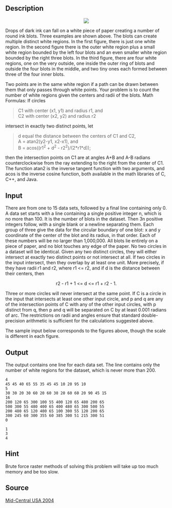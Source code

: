 <h2>Description</h2><center><img src="images/2016_1.jpg"></center><p>
</p>Drops of dark ink can fall on a white piece of paper creating a number of round ink blots. Three examples are shown above. The blots can create multiple distinct white regions. In the first figure, there is just one white region. In the second figure there is the outer white region plus a small white region bounded by the left four blots and an even smaller white region bounded by the right three blots. In the third figure, there are four white regions, one on the very outside, one inside the outer ring of blots and outside the four blots in the middle, and two tiny ones each formed between three of the four inner blots.

Two points are in the same white region if a path can be drawn between them that only passes through white points. Your problem is to count the number of white regions given the centers and radii of the blots. 
Math Formulas: If circles
<blockquote>C1 with center (x1, y1) and radius r1, and
<br>C2 with center (x2, y2) and radius r2 </blockquote><p>
</p>intersect in exactly two distinct points, let
<blockquote>d equal the distance between the centers of C1 and C2, 
<br>A = atan2(y2-y1, x2-x1), and
<br>B = acos((r1<sup>2</sup> + d<sup>2</sup> - r2<sup>2</sup>)/(2*r1*d)); </blockquote><p>
</p>then the intersection points on C1 are at angles A+B and A-B radians counterclockwise from the ray extending to the right from the center of C1. The function atan2 is the inverse tangent function with two arguments, and acos is the inverse cosine function, both available in the math libraries of C, C++, and Java.
<h2>Input</h2><p>There are from one to 15 data sets, followed by a final line containing only 0. A data set starts with a line containing a single positive integer n, which is no more than 100. It is the number of blots in the dataset. Then 3n positive integers follow, with a single blank or a newline separating them.  Each group of three give the data for the circular boundary of one blot: x and y coordinate of the center of the blot and its radius, in that order. Each of these numbers will be no larger than 1,000,000. All blots lie entirely on a piece of paper, and no blot touches any edge of the paper. No two circles in a dataset will be identical. Given any two distinct circles, they will either intersect at exactly two distinct points or not intersect at all. If two circles in the input intersect, then they overlap by at least one unit. More precisely, if they have radii r1 and r2, where r1 &lt;= r2, and if d is the distance between their centers, then
</p><center>r2 - r1 + 1 &lt;= d &lt;= r1 + r2 - 1. </center><p>
</p>Three or more circles will never intersect at the same point. If C is a circle in the input that intersects at least one other input circle, and p and q are any of the intersection points of C with any of the other input circles, with p distinct from q, then p and q will be separated on C by at least 0.001 radians of arc. The restrictions on radii and angles ensure that standard double-precision arithmetic is sufficient for the calculations suggested above.

The sample input below corresponds to the figures above, though the scale is different in each figure. 

<h2>Output</h2><p>The output contains one line for each data set.  The line contains only the number of white regions for the dataset, which is never more than 200. 
</p><pre><code class="language-input1">4
45 45 40 65 55 35 45 45 10 20 95 10
5
30 30 20 30 60 20 60 30 20 60 60 20 90 45 15
16
200 120 65 300 100 55 400 120 65 480 200 65
500 300 55 480 400 65 400 480 65 300 500 55
200 480 65 120 400 65 100 300 55 120 200 65
300 245 60 300 355 60 385 300 51 215 300 51
0
</code></pre><pre><code class="language-output1">1
3
4
</code></pre><h2>Hint</h2><p>Brute force raster methods of solving this problem will take up too much memory and be too slow.
</p><h2>Source</h2><a href="searchproblem?field=source&amp;key=Mid-Central+USA+2004">Mid-Central USA 2004</a>